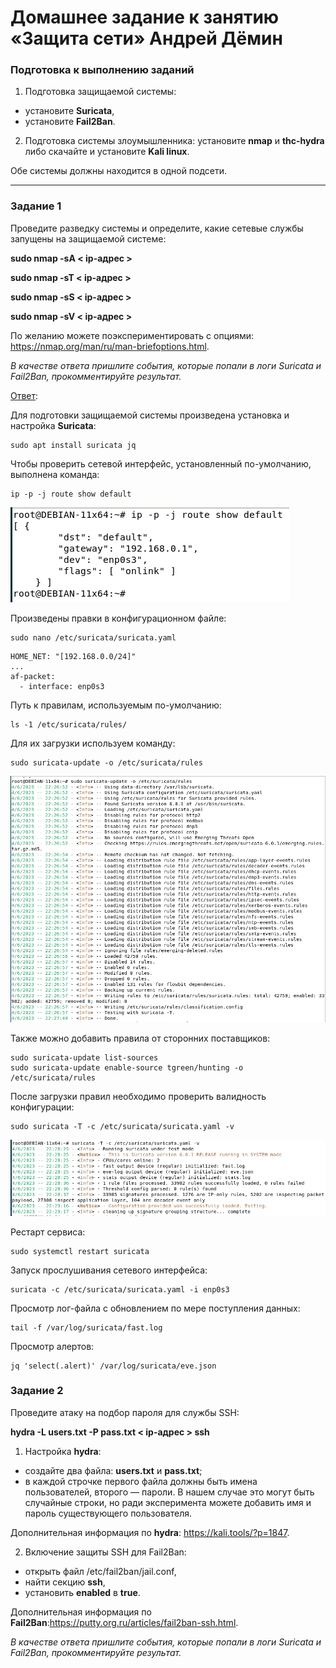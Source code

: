 # Домашнее задание к занятию «Защита сети» Андрей Дёмин

### Подготовка к выполнению заданий

1. Подготовка защищаемой системы:

- установите **Suricata**,
- установите **Fail2Ban**.

2. Подготовка системы злоумышленника: установите **nmap** и **thc-hydra** либо скачайте и установите **Kali linux**.

Обе системы должны находится в одной подсети.

------

### Задание 1

Проведите разведку системы и определите, какие сетевые службы запущены на защищаемой системе:

**sudo nmap -sA < ip-адрес >**

**sudo nmap -sT < ip-адрес >**

**sudo nmap -sS < ip-адрес >**

**sudo nmap -sV < ip-адрес >**

По желанию можете поэкспериментировать с опциями: https://nmap.org/man/ru/man-briefoptions.html.


*В качестве ответа пришлите события, которые попали в логи Suricata и Fail2Ban, прокомментируйте результат.*

<ins>Ответ</ins>:

Для подготовки защищаемой системы произведена установка и настройка **Suricata**:

```
sudo apt install suricata jq
```
Чтобы проверить сетевой интерфейс, установленный по-умолчанию, выполнена команда:
```
ip -p -j route show default 
```
![](img/1-1.png)

Произведены правки в конфигурационном файле:

```
sudo nano /etc/suricata/suricata.yaml
```
```
HOME_NET: "[192.168.0.0/24]"
...
af-packet:
  - interface: enp0s3
```
Путь к правилам, используемым по-умолчанию:
```
ls -1 /etc/suricata/rules/
```
Для их загрузки используем команду:
```
sudo suricata-update -o /etc/suricata/rules
```
![](img/1-2.png)

Также можно добавить правила от сторонних поставщиков:
```
sudo suricata-update list-sources
sudo suricata-update enable-source tgreen/hunting -o /etc/suricata/rules
```

После загрузки правил необходимо проверить валидность конфигурации:
```
sudo suricata -T -c /etc/suricata/suricata.yaml -v
```
![](img/1-3.png)

Рестарт сервиса:
```
sudo systemctl restart suricata
```
Запуск прослушивания сетевого интерфейса:
```
suricata -c /etc/suricata/suricata.yaml -i enp0s3
```
Просмотр лог-файла с обновлением по мере поступления данных:
```
tail -f /var/log/suricata/fast.log
```
Просмотр алертов:
```
jq 'select(.alert)' /var/log/suricata/eve.json
```


### Задание 2

Проведите атаку на подбор пароля для службы SSH:

**hydra -L users.txt -P pass.txt < ip-адрес > ssh**

1. Настройка **hydra**: 
 
 - создайте два файла: **users.txt** и **pass.txt**;
 - в каждой строчке первого файла должны быть имена пользователей, второго — пароли. В нашем случае это могут быть случайные строки, но ради эксперимента можете добавить имя и пароль существующего пользователя.

Дополнительная информация по **hydra**: https://kali.tools/?p=1847.

2. Включение защиты SSH для Fail2Ban:

-  открыть файл /etc/fail2ban/jail.conf,
-  найти секцию **ssh**,
-  установить **enabled**  в **true**.

Дополнительная информация по **Fail2Ban**:https://putty.org.ru/articles/fail2ban-ssh.html.



*В качестве ответа пришлите события, которые попали в логи Suricata и Fail2Ban, прокомментируйте результат.*
